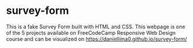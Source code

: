 # survey-form

This is a fake Survey Form built with HTML and CSS.
This webpage is one of the 5 projects available on FreeCodeCamp Responsive Web Design course
and can be visualized on https://daniellima0.github.io/survey-form/
